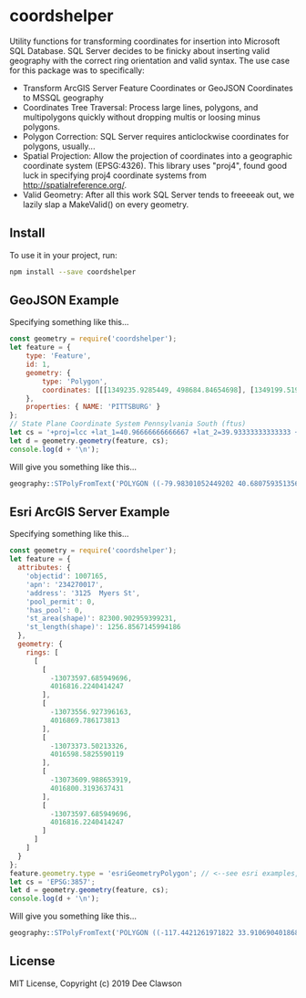 # coordshelper

Utility functions for transforming coordinates for insertion into Microsoft SQL Database. SQL Server decides to be finicky about inserting valid geography with the correct ring orientation and valid syntax. The use case for this package was to specifically:

* Transform ArcGIS Server Feature Coordinates or GeoJSON Coordinates to MSSQL geography
* Coordinates Tree Traversal: Process large lines, polygons, and multipolygons quickly without dropping multis or loosing minus polygons.
* Polygon Correction: SQL Server requires anticlockwise coordinates for polygons, usually... 
* Spatial Projection: Allow the projection of coordinates into a geographic coordinate system (EPSG:4326). This library uses "proj4", found good luck in specifying proj4 coordinate systems from http://spatialreference.org/. 
* Valid Geometry: After all this work SQL Server tends to freeeeak out, we lazily slap a MakeValid() on every geometry.

## Install

To use it in your project, run:

```bash
npm install --save coordshelper
```

## GeoJSON Example

Specifying something like this...
```js
const geometry = require('coordshelper');
let feature = {
	type: 'Feature',
	id: 1,
	geometry: {
		type: 'Polygon',
		coordinates: [[[1349235.9285449, 498684.84654698], [1349199.5195318, 497632.0466852], [1349692.1275532, 497527.06626685], [1345877.3452267, 498207.3156757], [1346722.8178152, 498340.50814124], [1346731.0806201, 498725.56802003], [1349235.9285449, 498684.84654698]]]
	},
	properties: { NAME: 'PITTSBURG' }
};
// State Plane Coordinate System Pennsylvania South (ftus)
let cs = '+proj=lcc +lat_1=40.96666666666667 +lat_2=39.93333333333333 +lat_0=39.33333333333334 +lon_0=-77.75 +x_0=600000 +y_0=0 +ellps=GRS80 +datum=NAD83 +to_meter=0.3048006096012192 +no_defs';
let d = geometry.geometry(feature, cs);
console.log(d + '\n');
```

Will give you something like this...
```sql
geography::STPolyFromText('POLYGON ((-79.98301052449202 40.68075935135676,-79.99204263502472 40.68069690676022,-79.99203717387824 40.67963973601989,-79.99507230435954 40.679215307900044,-79.98126075345523 40.67761406748069,-79.98304578309079 40.67786795917588,-79.98301052449202 40.68075935135676))', 4326).MakeValid()
```

## Esri ArcGIS Server Example

Specifying something like this...
```js
const geometry = require('coordshelper');
let feature = {
  attributes: {
    'objectid': 1007165,
    'apn': '234270017',
    'address': '3125  Myers St',
    'pool_permit': 0,
    'has_pool': 0,
    'st_area(shape)': 82300.902959399231,
    'st_length(shape)': 1256.8567145994186
  },
  geometry: {
    rings: [
      [
        [
          -13073597.685949696,
          4016816.2240414247
        ],
        [
          -13073556.927396163,
          4016869.786173813
        ],
        [
          -13073373.50213326,
          4016598.5825590119
        ],
        [
          -13073609.988653919,
          4016800.3193637431
        ],
        [
          -13073597.685949696,
          4016816.2240414247
        ]
      ]
    ]
  }
};
feature.geometry.type = 'esriGeometryPolygon'; // <--see esri examples, esri declares type at the route not the feature
let cs = 'EPSG:3857';
let d = geometry.geometry(feature, cs);
console.log(d + '\n');
```

Will give you something like this...
```sql
geography::STPolyFromText('POLYGON ((-117.4421261971822 33.91069040186868,-117.44223671425458 33.9105718293564,-117.44011231969463 33.90906782733127,-117.44176005686622 33.91108971692754,-117.4421261971822 33.91069040186868))', 4326).MakeValid()
```

## License
MIT License, Copyright (c) 2019 Dee Clawson